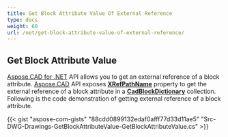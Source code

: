 ```yaml
---
title: Get Block Attribute Value Of External Reference
type: docs
weight: 60
url: /net/get-block-attribute-value-of-external-reference/
---
```


## **Get Block Attribute Value**

[Aspose.CAD for .NET](/cad/net/) API allows you to get an external reference of a block attribute. [Aspose.CAD](https://products.aspose.com/cad/net/) API exposes [**XRefPathName**](https://apireference.aspose.com/cad/net/aspose.cad.fileformats.cad.cadobjects/cadblockentity/properties/xrefpathname) property to get the external reference of a block attribute in a [**CadBlockDictionary**](https://apireference.aspose.com/cad/net/aspose.cad.fileformats.cad/cadblockdictionary) collection. Following is the code demonstration of getting external reference of a block attribute.

{{< gist "aspose-com-gists" "88cdd0899132edaf0afff77d33d11ae5" "Src-DWG-Drawings-GetBlockAttributeValue-GetBlockAttributeValue.cs" >}}
